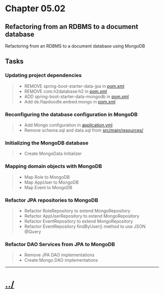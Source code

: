 # Chapter 05.02

## Refactoring from an RDBMS to a document database
Refactoring from an RDBMS to a document database using MongoDB

## Tasks

### Updating project dependencies
> * REMOVE spring-boot-starter-data-jpa in [pom.xml](./pom.xml)
> * REMOVE com.h2database:h2 in [pom.xml](./pom.xml)
> * ADD spring-boot-starter-data-mongodb in [pom.xml](./pom.xml)
> * Add de.flapdoodle.embed.mongo in [pom.xml](./pom.xml)

### Reconfiguring the database configuration in MongoDB

> * Add Mongo configuration in [application.yml](src/main/resources/application.yml)
> * Remove schema.sql and data.sql from [src/main/resources/](src/main/resources/)

### Initializing the MongoDB database
> * Create MongoData Initializer

### Mapping domain objects with MongoDB
> * Map Role to MongoDB
> * Map AppUser to MongoDB
> * Map Event to MongoDB

### Refactor JPA repositories to MongoDB
> * Refactor RoleRepository to extend MongoRepository
> * Refactor AppUserRepository to extend MongoRepository
> * Refactor EventRepository to extend MongoRepository
> * Refactor EventRepository findByUser() method to use JSON @Query

### Refactor DAO Services from JPA to MongoDB
> * Remove JPA DAO implementations
> * Create Mongo DAO implementations


---

# [../](../)
